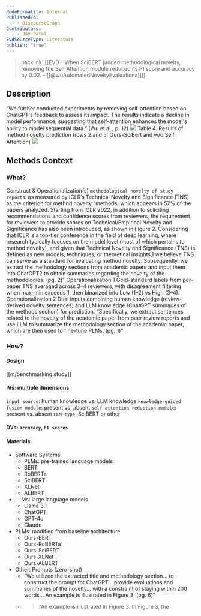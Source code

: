 ```yaml
---
NodeFormality: Internal
PublishedTo:
  - - DiscourseGraph
Contributors:
  - - Jay Patel
EvdSourceType: Literature
publish: "true"
---
```


> backlink: [[EVD - When SciBERT judged methodological novelty, removing the Self Attention module reduced its F1 score and accuracy by 0.02. - [[@wuAutomatedNoveltyEvaluationa]]]]

## Description
“We further conducted experiments by removing self-attention based on ChatGPT's feedback to assess its impact. The results indicate a decline in model performance, suggesting that self-attention enhances the model's ability to model sequential data.” (Wu et al., p. 12)
![](https://firebasestorage.googleapis.com/v0/b/firescript-577a2.appspot.com/o/imgs%2Fapp%2Fmegacoglab%2Fkv-61E3GWl.png?alt=media&token=ada2f9fa-4c1e-4c69-965f-16aad19feb52)
Table 4. Results of method novelty prediction (rows 2 and 5: Ours-SciBert and w/o Self Attention)
![](https://firebasestorage.googleapis.com/v0/b/firescript-577a2.appspot.com/o/imgs%2Fapp%2Fmegacoglab%2FniGt23lVu7.png?alt=media&token=f7fd2732-0cdc-4bbe-a89e-0f011edabdcd)
## Methods Context
### What?
Construct & Operationalization(s)
`methodological novelty of study reports`: as measured by ICLR’s Technical Novelty and Significance (TNS) as the criterion for method novelty
“methods, which appears in 57% of the papers analyzed. Starting from ICLR 2022, in addition to soliciting recommendations and confidence scores from reviewers, the requirement for reviewers to provide scores on Technical/Empirical Novelty and Significance has also been introduced, as shown in Figure 2. Considering that ICLR is a top-tier conference in the field of deep learning, where research typically focuses on the model level (most of which pertains to method novelty), and given that Technical Novelty and Significance (TNS) is defined as new models, techniques, or theoretical insights,1 we believe TNS can serve as a standard for evaluating method novelty. Subsequently, we extract the methodology sections from academic papers and input them into ChatGPT2 to obtain summaries regarding the novelty of the methodologies. (pg. 2)”
Operationalization 1
Gold-standard labels from per-paper TNS averaged across 3–4 reviewers, with disagreement filtering when max–min exceeds 1, then binarized into Low (1–2) vs High (3–4).
Operationalization 2
Dual inputs combining human knowledge (review-derived novelty sentences) and LLM knowledge (ChatGPT summaries of the methods section)
for prediction.
“Specifically, we extract sentences related to the novelty of the academic paper from peer review reports and use LLM to summarize the methodology section of the academic paper, which are then used to fine-tune PLMs. (pg. 1)"
### How?
#### Design
[[m/benchmarking study]]
#### IVs: multiple dimensions
`input source`: human knowledge vs. LLM knowledge
`knowledge-guided fusion module`: present vs. absent
`self-attention reduction module`: present vs. absent
`PLM type`: SciBERT or other
#### DVs: `accuracy`, `F1 scores`
#### Materials
- Software Systems
	- PLMs: pre-trained language models
	- BERT
	- RoBERTa
	- SciBERT
	- XLNet
	- ALBERT
- LLMs: large language models
	- Llama 3.1
	- ChatGPT
	- GPT-4o
	- Claude
- PLMs: modified from baseline architecture
	- Ours-BERT
	- Ours-RoBERTa
	- Ours-SciBERT
	- Ours-XLNet
	- Ours-ALBERT
- Other: Prompts (zero-shot)
	- “We utilized the extracted title and methodology section… to construct the prompt for ChatGPT… provide evaluations and summaries of the novelty… with a constraint of staying within 200 words… An example is illustrated in Figure 3. (pg. 6)"
	- > “An example is illustrated in Figure 3. In Figure 3, the <Title> in the prompt section is the paper title used to generate feedback, and <Method> represents the methodology section extracted from the paper using manually defined rules. To ensure concise feedback generation, we set a limit of no more than 200 words for the feedback, equivalent to the content of a summary. (pg. 6)"
	- Figure 3. An example of our prompt and feedback.
	- ![](https://firebasestorage.googleapis.com/v0/b/firescript-577a2.appspot.com/o/imgs%2Fapp%2Fmegacoglab%2FqpYHbwVTFI.png?alt=media&token=0bc8dd5f-89c5-4bb8-9027-1b0a1ebc8749)

#### Measures
TNS scale and descriptions used as the novelty gold standard for methods (1–4, with semantic descriptors).
> “The distribution of Technical Novelty and Significance scores ranges from 1 to 4… 1: The contributions are neither significant nor novel… 4: The contributions are significant, and do not exist in prior works… we retained only the scores for Technical Novelty and Significance (TNS) as the gold standard for novelty.” (p. 13)
#### Study Procedures
Figure 1. ChatGPT provides feedback and scores for the novelty of the paper's methodology. This paper's novelty score is 3. On the left are the prompts, and on the right are the feedback responses (pg. 2)
![](https://firebasestorage.googleapis.com/v0/b/firescript-577a2.appspot.com/o/imgs%2Fapp%2Fmegacoglab%2F59iey0VjtO.png?alt=media&token=08bcd22a-0b47-4112-8b13-6e8c888dab41)
source reviews per paper, extract novelty sentences,  inject method/title into prompt, get ChatGPT evaluation of study novelty
#### Analyses
unspecified computations: accuracies and F1 scores

### Who?

Population: study reports in CS/ML or more broadly in technical scholarly disciplines

Sample (dataset): `ICLR 2022 OpenReview`
3,376 ICLR papers with reviews and decisions collected; after preprocessing,
filtering, and binarization, the final dataset contains 2,432 labeled
instances.
> “obtain our peer-review data from the OpenReview platform. The International Conference on Learning Representations (ICLR) is a premier conference in the field of machine learning. We wrote a web crawler code to retrieve a total of 3376 ICLR papers, each containing peer-review comments and its decision, accepted (ACC), rejected (REJ), and withdrawn (WDR). (pg. 6)”
“the final dataset consists of 2432 instances.” (pg. 7)
